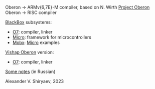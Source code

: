 Oberon → ARMv{6,7E}-M compiler, based on N. Wirth [Project Oberon](http://www.inf.ethz.ch/personal/wirth/ProjectOberon/index.html) Oberon → RISC compiler

[BlackBox](https://en.wikipedia.org/wiki/BlackBox_Component_Builder) subsystems:
* [O7](O7): compiler, linker
* [Micro](Micro): framework for microcontrollers
* [Mobx](Mobx): [Micro](Micro) examples

[Ѵishap Oberon](https://github.com/vishaps/voc) version:
* [O7](voc-O7): compiler, linker

[Some notes](https://wiki.oberon.org/ob/o7) (in Russian)

Alexander V. Shiryaev, 2023
